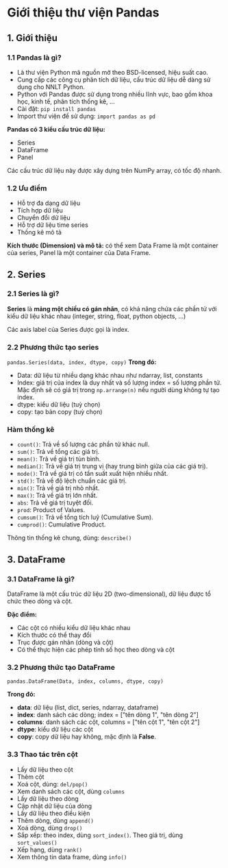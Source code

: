 #  Giới thiệu thư viện Pandas

## 1. Giới thiệu
### 1.1 Pandas là gì?

+ Là thư viện Python mã nguồn mở theo BSD-licensed, hiệu suất cao.
+ Cung cấp các công cụ phân tích dữ liệu, cấu trúc dữ liệu dễ dàng sử dụng cho NNLT Python.
+ Python với Pandas được sử dụng trong nhiều lĩnh vực, bao gồm khoa học, kinh tế, phân tích thống kê, ...
+ Cài đặt: `pip install pandas`
+ Import thư viện để sử dụng: `import pandas as pd`

**Pandas có 3 kiểu cấu trúc dữ liệu:**
+ Series
+ DataFrame
+ Panel

Các cấu trúc dữ liệu này được xây dựng trên NumPy array, có tốc độ nhanh.

### 1.2 Ưu điểm
+ Hỗ trợ đa dạng dữ liệu
+ Tích hợp dữ liệu
+ Chuyển đổi dữ liệu
+ Hỗ trợ dữ liệu time series
+ Thống kê mô tả

**Kích thước (Dimension) và mô tả:** có thể xem Data Frame là một container của series, Panel là một container của Data Frame.

## 2. Series
### 2.1 Series là gì?
**Series** là **mảng một chiều có gán nhãn**, có khả năng chứa các phần tử với kiểu dữ liệu khác nhau (integer, string, float, python objects, ...)

Các axis label của Series được gọi là index.
### 2.2 Phương thức tạo series
`pandas.Series(data, index, dtype, copy)`
**Trong đó:**
+ Data: dữ liệu từ nhiều dạng khác nhau như ndarray, list, constants
+ Index: giá trị của index là duy nhất và số lượng index = số lượng phần tử. Mặc định sẽ có giá trị trong `np.arrange(n)` nếu người dùng không tự tạo index.
+ dtype: kiểu dữ liệu (tuỳ chọn)
+ copy: tạo bản copy (tuỳ chọn)

### Hàm thống kê
+ `count()`: Trả về số lượng các phần tử khác null.
+ `sum()`: Trả về tổng các giá trị.
+ `mean()`: Trả về giá trị tủn bình.
+ `median()`: Trả về giá trị trung vị (hay trung bình giữa của các giá trị).
+ `mode()`: Trả về giá trị có tần suất xuất hiện nhiều nhất.
+ `std()`: Trả về độ lệch chuẩn các giá trị.
+ `min()`: Trả về giá trị nhỏ nhất.
+ `max()`: Trả về giá trị lớn nhất.
+ `abs`: Trả về giá trị tuyệt đối.
+ `prod`: Product of Values.
+ `cumsum()`: Trả về tổng tích luỹ (Cumulative Sum).
+ `cumprod()`: Cumulative Product.

Thông tin thống kê chung, dùng: `describe()`

## 3. DataFrame
### 3.1 DataFrame là gì?

DataFrame là một cấu trúc dữ liệu 2D (two-dimensional), dữ liệu được tổ chức theo dòng và cột.

**Đặc điểm:**
+ Các cột có nhiều kiểu dữ liệu khác nhau
+ Kích thước có thể thay đổi
+ Trục được gán nhãn (dòng và cột)
+ Có thể thực hiện các phép tính số học theo dòng và cột

### 3.2 Phương thức tạo DataFrame
`pandas.DataFrame(Data, index, columns, dtype, copy)`

**Trong đó:**
+ **data**: dữ liệu (list, dict, series, ndarray, dataframe)
+ **index**: danh sách các dòng; index = ["tên dòng 1", "tên dòng 2"]
+ **columns**: danh sách các cột, columns = ["tên cột 1", "tên cột 2"]
+ **dtype**: kiểu dữ liệu các cột
+ **copy**: copy dữ liệu hay không, mặc định là **False**.

### 3.3 Thao tác trên cột
+ Lấy dữ liệu theo cột
+ Thêm cột
+ Xoá cột, dùng: `del/pop()`
+ Xem danh sách các cột, dùng `columns`
+ Lấy dữ liệu theo dòng
+ Cập nhật dữ liệu của dòng
+ Lấy dữ liệu theo điều kiện
+ Thêm dòng, dùng `append()`
+ Xoá dòng, dùng `drop()`
+ Sắp xếp: theo index, dùng `sort_index()`. Theo giá trị, dùng `sort_values()`
+ Xếp hạng, dùng `rank()`
+ Xem thông tin data frame, dùng `info()`
